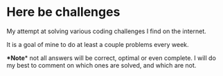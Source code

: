 # Here be challenges
My attempt at solving various coding challenges I find on the internet.

It is a goal of mine to do at least a couple problems every week.

**\*Note*** not all answers will be correct, optimal or even complete.
I will do my best to comment on which ones are solved, and which are not. 
